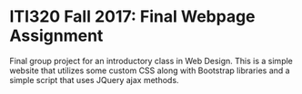 # ITI320 Fall 2017: Final Webpage Assignment

Final group project for an introductory class in Web Design. This is a simple website that utilizes some custom CSS along with Bootstrap libraries and a simple script that uses JQuery ajax methods. 
